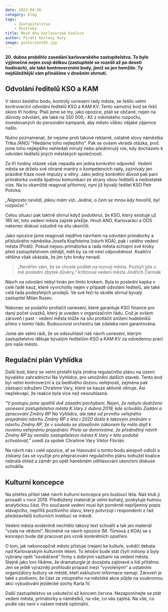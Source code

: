 ```yaml
---
date: 2021-04-26
category: blog
tags:
    - Zastupitelstvo
    - Postřehy
title: Nové dno karlovarské koalice
author: Piráti Karlovy Vary
image: posts/zast05.jpg
---
```


**20. dubna proběhlo zasedání karlovarského zastupitelstva. To bylo výjimečné nejen svoji délkou (zastupitelé se rozešli až po deseti hodinách), ale také kontroverzními body, jimiž se jen hemžilo. Ty nejdůležitější vám přinášíme v dnešním shrnutí.**

## Odvolání ředitelů KSO a KAM

V rámci šestého bodu, kontroly usnesení rady města, se řešilo velmi kontroverzní odvolání ředitelů KSO a KAM KV. Tento samotný bod se řešil skoro tři hodiny. Ptali jsme se my, jako opozice, ptali se občané, nejen na důvody odvolání, ale také na 350 000,- Kč z městského rozpočtu, investovaných do personální kampaně, aby město vůbec nějaké zájemce našlo. 

Nutno poznamenat, že nejsme proti takové reklamě, ostatně slovy náměstka Trtka /ANO/ “Hledáme toho nejlepšího”. Pak se ovšem vkrádá otázka, proč jsme toho nejlepšího nehledali minulý nebo předminulý rok, kdy docházelo k odvolání ředitelů jiných městských společností.

Za tři hodiny otázek však nepadla ani jedna konkrétní odpověď. Vedení města se drželo své ohrané mantry o kompetencích rady, zaznívaly jen prázdné fráze nové impulzy a větry. Jako jediný konkrétní důvod pak paní primátorka uvedla špatnou komunikaci ze strany obou ředitelů a nedostatek vize. Na to okamžitě reagoval přítomný, nyní již bývalý ředitel KSO Petr Polívka:

*„Naprosto nevědí, jakou mám vizi. Jediné, o čem se mnou kdy hovořili, byl rozpočet.“*

Celou situaci pak taktně shrnul když podotknul, že KSO, který existuje už 185 let, toto vedení města zajisté přežije. Hnutí ANO, Karlovaráci a ODS nakonec diskusi ostudně na sílu ukončili.

Jako opozice jsme reagovali nejdříve návrhem na odvolání primátorky a příslušného náměstka Josefa Kopfsteina (návrh KOA), pak i celého vedení města (Piráti). Pokud nejsou primátorka a rada města schopni své kroky před zastupitelstvem obhájit, měli by za ně nést odpovědnost. Koaliční většina však ukázala, že jim tyto kroky nevadí.

> „Nevěřím vám, že se chcete podílet na rozvoji města. Pozbyli jste u mě poslední zbytek důvěry,“ kritizoval vedení města Jindřich Čermák

Návrh na odvolání nebyl hnán jen tímto krokem. Byla to poslední kapka v celé řadě kauz, které vyvrcholily nejen v případě odvolání ředitelů, ale také celá řada podezřelých prodejů. Ve své řeči to skvěle shrnul bývalý zastupitel Milan Rusev.

Nakonec se podařilo protlačit usnesení, které garantuje KSO finance pro daný počet úvazků, který je uveden v organizačním řádu. Což je ovšem zároveň i past - vedení města může na sílu protlačit snížení hudebníků přímo v tomto řádu. Budoucnost orchestru tak zdaleka není garantována.

Jsme ale velmi rádi, že se odsouhlasil náš návrh usnesení, kterým zastupitelstvo děkuje bývalým ředitelům KSO a KAM KV za odvedenou práci pro naše město.

## Regulační plán Vyhlídka

Další bod, který se velmi protáhl byla změna regulačního plánu na území bývalého zahradnictví Na Vyhlídce, pro umožnění dalších staveb. Tento bod byl velmi kontroverzní a za bedlivého dozoru veřejnosti, zejména pak zástupci sdružení Chraňme Vary, které se kauze aktivně věnuje. Asi nepřekvapí, že reakce byla více než nesouhlasná.

*"V postupu jsme spatřili dvě zásadní pochybení. Nejen, že nebylo dodrženo usnesení zastupitelstva města K.Vary z dubna 2019, kde schválilo Zadání a zpracování Změny RP Na Vyhlídce, ale také od prvního veřejného projednání návrhu Změny RP z léta r.2020 došlo k takovým změnám v návrhu Změny RP, že v souladu se stavebním zákonem by mělo dojít k novému veřejnému projednání. Proto se domníváme, že předmětný návrh Změny RP by nemělo zastupitelstvo města K.Vary v této podobě schvalovat,"* uvedl za spolek Chraňme Vary Viktor Florián.

Na návrh nás i celé opozice, ať se hlasování o tomto bodu alespoň odloží a získaný čas se využije pro přepracování regulačního plánu bohužel koalice nebrala ohled a záměr po opět hanebném odhlasování ukončení diskuse schválila.

## Kulturní koncepce
Na přetřes přišel také návrh kulturní koncepce pro budoucí léta. Náš klub ji prosadil v roce 2019. Předložený materiál je velmi bohatý, poskytuje hutnou analytickou část. Pro současné vedení musí být poměrně nepříjemný popis stávajícího, nepříliš pozitivního stavu, který potvrzují i respondenti z řad představitelů kulturních institucí ve městě.

Vedení města evidentně nechtělo takový text schválit a tak jen materiál “vzala na vědomí”. Nicméně na návrh opozice (M. Tůmová z KOA) se s koncepcí bude dál pracovat pro vznik konkrétních opatření.

O tom, jak nekoncepčně město přistuje (nejen) ke kultuře, svědčí debata nad Karlovarským kulturním létem. To letošní bude stát čtyři miliony a byly vybrány opět “osvědčené” firmy s dobrými vazbami na vedení města. Stejně jako loni říkáme, že dramaturgie je dozajista zajímavé a lidi přitáhne. Jen se ještě výrazněji prohloubí propast mezi “vyvolenými” a ostatními organizátory kultury ve městě, kteří exkluzivní informace nemají. Zároveň je také s podivem, že část ze vstupného na městské akce půjde na soukromou akci vybudování jezdecké sochy Karla IV.

Další zastupitelstvo se uskuteční až koncem června. Nezapomínejte se ptát vedení města, primátorky a náměstků, na vše, co vás zajímá. Na vše, co podle vás není v našem městě optimální.
